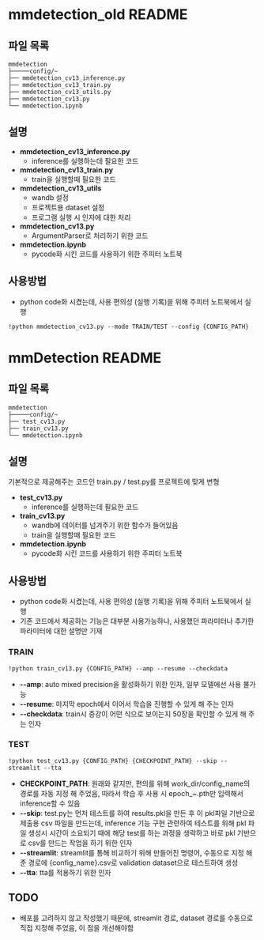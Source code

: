 # mmdetection_old README
## 파일 목록

```
mmdetection
├─────config/~
├── mmdetection_cv13_inference.py 
├── mmdetection_cv13_train.py 
├── mmdetection_cv13_utils.py 
├── mmdetection_cv13.py 
└── mmdetection.ipynb
```
## 설명

-  **mmdetection_cv13_inference.py**
	-  inference를 실행하는데 필요한 코드
- **mmdetection_cv13_train.py**
	- train을 실행할때 필요한 코드
- **mmdetection_cv13_utils**
	- wandb 설정
	- 프로젝트용 dataset 설정
	-  프로그램 실행 시 인자에 대한 처리
- **mmdetection_cv13.py**
	-  ArgumentParser로 처리하기 위한 코드
- **mmdetection.ipynb**
	-  pycode화 시킨 코드를 사용하기 위한 주피터 노트북

## 사용방법

- python code화 시켰는데, 사용 편의성 (실행 기록)을 위해 주피터 노트북에서 실행


```
!python mmdetection_cv13.py --mode TRAIN/TEST --config {CONFIG_PATH}
```


# mmDetection README

## 파일 목록

```
mmdetection
├─────config/~
├── test_cv13.py 
├── train_cv13.py 
└── mmdetection.ipynb
```
## 설명

기본적으로 제공해주는 코드인 train.py / test.py를 프로젝트에 맞게 변형

-  **test_cv13.py**
	-  inference를 실행하는데 필요한 코드
- **train_cv13.py**
	- wandb에 데이터를 넘겨주기 위한 함수가 들어있음
	- train을 실행할때 필요한 코드
- **mmdetection.ipynb**
	-  pycode화 시킨 코드를 사용하기 위한 주피터 노트북

## 사용방법

- python code화 시켰는데, 사용 편의성 (실행 기록)을 위해 주피터 노트북에서 실행
- 기존 코드에서 제공하는 기능은 대부분 사용가능하나, 사용했던 파라미터나 추가한 파라미터에 대한 설명만 기재

### TRAIN

```
!python train_cv13.py {CONFIG_PATH} --amp --resume --checkdata
```

- **--amp**: auto mixed precision을 활성화하기 위한 인자, 일부 모델에선 사용 불가능
- **--resume**: 마지막 epoch에서 이어서 학습을 진행할 수 있게 해 주는 인자
- **--checkdata**: train시 증강이 어떤 식으로 보이는지 50장을 확인할 수 있게 해 주는 인자
### TEST

```
!python test_cv13.py {CONFIG_PATH} {CHECKPOINT_PATH} --skip --streamlit --tta
```

- **CHECKPOINT_PATH**: 원래와 같지만, 편의를 위해 work_dir/config_name의 경로를 자동 지정 해 주었음, 따라서 학습 후 사용 시 epoch_~.pth만 입력해서 inference할 수 있음
- **--skip**: test.py는 먼저 테스트를 하여 results.pkl을 만든 후 이 pkl파일 기반으로 제출용 csv 파일을 만드는데, inference 기능 구현 관련하여 테스트를 위해 pkl 파일 생성시 시간이 소요되기 때에 해당 test를 하는 과정을 생략하고 바로 pkl 기반으로 csv를 만드는 작업을 하기 위한 인자
- **--streamlit**: streamlit를 통해 비교하기 위해 만들어진 명령어, 수동으로 지정 해 준 경로에 {config_name}.csv로 validation dataset으로 테스트하여 생성
- **--tta**: tta를 적용하기 위한 인자

## TODO

- 배포를 고려하지 않고 작성했기 때문에, streamlit 경로, dataset 경로를 수동으로 직접 지정해 주었음, 이 점을 개선해야함